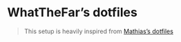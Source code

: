 # WhatTheFar’s dotfiles

> This setup is heavily inspired from [Mathias’s dotfiles](https://github.com/mathiasbynens/dotfiles)
